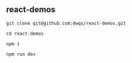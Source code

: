 ## react-demos
```shell
git clone git@github.com:dwqs/react-demos.git

cd react-demos

npm i

npm run dev
```
